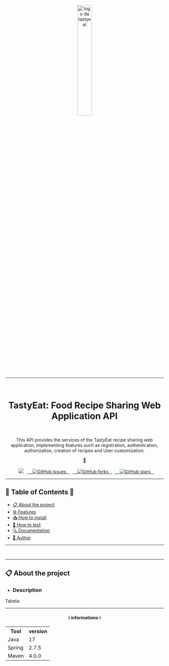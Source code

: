 <center>
  <img src="https://i.ibb.co/4MP7ZRx/Logo.png" alt="logo da tastyeat" width="30%" height="auto"/>
  <hr />
  <h1 align="center">TastyEat: Food Recipe Sharing Web Application API</h1>
  <p>This API provides the services of the TastyEat recipe sharing web application, implementing features such as registration, authentication, authorization, creation of recipes and User customization.</p>
  🍔
  <br/>
  <center>
    <img src="https://img.shields.io/static/v1?label=version&message=v0.0.1&color=EB8713&style=for-the-badge&logo=git&logoColor=EB8713&labelColor=FEF6EE">
  <a href="https://github.com/rodrigsmor/tastyeat-api/issues">
    <img alt="GitHub issues" src="https://img.shields.io/github/issues/rodrigsmor/tastyeat-api?style=for-the-badge&color=eb6013&labelColor=ebc1a9">
  </a>
  <a href="https://github.com/rodrigsmor/tastyeat-api/network/members">
    <img alt="GitHub forks" src="https://img.shields.io/github/forks/rodrigsmor/tastyeat-api?style=for-the-badge&color=eb3a13&labelColor=faeae6">
  </a>
  <a href="https://github.com/rodrigsmor/tastyeat-api/stargazers">
    <img alt="GitHub stars" src="https://img.shields.io/github/stars/rodrigsmor/tastyeat-api?style=for-the-badge&labelColor=fff7db&color=ffc90b">
  </a>
  </center>
</center>
<hr />

## 📙 Table of Contents 📙

- [📋 About the project](#about)
- [⚙️ Features](#features)
- [📥 How to install](#how-to-install)
- [🔧 How to test](#how-to-test)
- [🔍 Documentation](#doc)
- [👤 Author](#author)

<hr/>
<div style="text-align: center;">
  <img alt="" src="https://i.ibb.co/GWFFSf1/Cover-Thumbnail-1.png" />
</div>
<hr/>

## 📋 About the project

- ### Description

Tabela:

<center>
  <hr />
  <h4>ℹ️ informations ℹ️</h4>

  <table>
    <tr>
      <th>Tool</th>
      <th>version</th>
    </tr>
    <tr>
      <td>Java</td>
      <td>17</td>
    </tr>
    <tr>
      <td>Spring</td>
      <td>2.7.5</td>
    </tr>
    <tr>
      <td>Maven</td>
      <td>4.0.0</td>
    </tr>
  </table>
</center>

<br/>
<br/>
